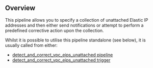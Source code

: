 ## Overview

This pipeline allows you to specify a collection of unattached Elastic IP addresses and then either send notifications or attempt to perform a predefined corrective action upon the collection.

Whilst it is possible to utilise this pipeline standalone (see below), it is usually called from either:
- [detect_and_correct_vpc_eips_unattached pipeline](https://hub.flowpipe.io/mods/turbot/aws-thrifty/pipelines/aws_thrifty.pipeline.detect_and_correct_vpc_eips_unattached)
- [detect_and_correct_vpc_eips_unattached trigger](https://hub.flowpipe.io/mods/turbot/aws-thrifty/triggers/aws_thrifty.trigger.query.detect_and_correct_vpc_eips_unattached)